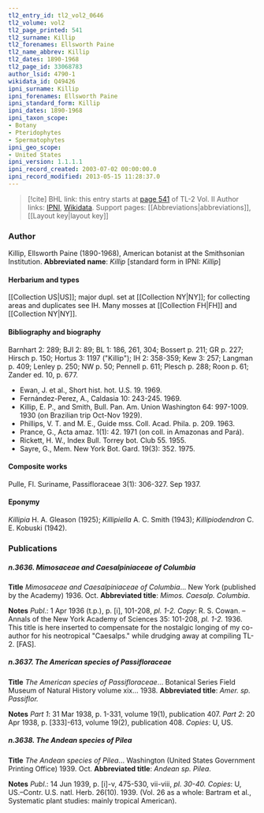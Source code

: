 ```yaml
---
tl2_entry_id: tl2_vol2_0646
tl2_volume: vol2
tl2_page_printed: 541
tl2_surname: Killip
tl2_forenames: Ellsworth Paine
tl2_name_abbrev: Killip
tl2_dates: 1890-1968
tl2_page_id: 33068783
author_lsid: 4790-1
wikidata_id: Q49426
ipni_surname: Killip
ipni_forenames: Ellsworth Paine
ipni_standard_form: Killip
ipni_dates: 1890-1968
ipni_taxon_scope: 
- Botany
- Pteridophytes
- Spermatophytes
ipni_geo_scope: 
- United States
ipni_version: 1.1.1.1
ipni_record_created: 2003-07-02 00:00:00.0
ipni_record_modified: 2013-05-15 11:28:37.0
---
```


> [!cite] BHL link: this entry starts at [page 541](https://www.biodiversitylibrary.org/page/33068783) of TL-2 Vol. II
> Author links: [IPNI](https://www.ipni.org/a/4790-1), [Wikidata](https://www.wikidata.org/wiki/Q49426). Support pages: [[Abbreviations|abbreviations]], [[Layout key|layout key]]

### Author

Killip, Ellsworth Paine (1890-1968), American botanist at the Smithsonian Institution. 
**Abbreviated name**: *Killip* \[standard form in IPNI: *Killip*\]

#### Herbarium and types

[[Collection US|US]]; major dupl. set at [[Collection NY|NY]]; for collecting areas and duplicates see IH. Many mosses at [[Collection FH|FH]] and [[Collection NY|NY]].

#### Bibliography and biography

Barnhart 2: 289; BJI 2: 89; BL 1: 186, 261, 304; Bossert p. 211; GR p. 227; Hirsch p. 150; Hortus 3: 1197 ("Killip"); IH 2: 358-359; Kew 3: 257; Langman p. 409; Lenley p. 250; NW p. 50; Pennell p. 611; Plesch p. 288; Roon p. 61; Zander ed. 10, p. 677.
- Ewan, J. et al., Short hist. hot. U.S. 19. 1969.
- Fernández-Perez, A., Caldasia 10: 243-245. 1969.
- Killip, E. P., and Smith, Bull. Pan. Am. Union Washington 64: 997-1009. 1930 (on Brazilian trip Oct-Nov 1929).
- Phillips, V. T. and M. E., Guide mss. Coll. Acad. Phila. p. 209. 1963.
- Prance, G., Acta amaz. 1(1): 42. 1971 (on coll. in Amazonas and Pará).
- Rickett, H. W., Index Bull. Torrey bot. Club 55. 1955.
- Sayre, G., Mem. New York Bot. Gard. 19(3): 352. 1975.

#### Composite works

Pulle, Fl. Suriname, Passifloraceae 3(1): 306-327. Sep 1937.

#### Eponymy

*Killipia* H. A. Gleason (1925); *Killipiella* A. C. Smith (1943); *Killipiodendron* C. E. Kobuski (1942).

### Publications

##### n.3636. Mimosaceae and Caesalpiniaceae of Columbia

**Title**
*Mimosaceae and Caesalpiniaceae of Columbia*... New York (published by the Academy) 1936. Oct.
**Abbreviated title**: *Mimos. Caesalp. Columbia*.

**Notes**
*Publ*.: 1 Apr 1936 (t.p.), p. \[i\], 101-208, *pl. 1-2. Copy*: R. S. Cowan. – Annals of the New York Academy of Sciences 35: 101-208, *pl. 1-2.* 1936. This title is here inserted to compensate for the nostalgic longing of my co-author for his neotropical "Caesalps." while drudging away at compiling TL-2. \[FAS\].

##### n.3637. The American species of Passifloraceae

**Title**
*The American species of Passifloraceae*... Botanical Series Field Museum of Natural History volume xix... 1938.
**Abbreviated title**: *Amer. sp. Passiflor.*

**Notes**
*Part 1*: 31 Mar 1938, p. 1-331, volume 19(1), publication 407.
*Part 2*: 20 Apr 1938, p. \[333\]-613, volume 19(2), publication 408.
*Copies*: U, US.

##### n.3638. The Andean species of Pilea

**Title**
*The Andean species of Pilea*... Washington (United States Government Printing Office) 1939. Oct.
**Abbreviated title**: *Andean sp. Pilea*.

**Notes**
*Publ*.: 14 Jun 1939, p. \[i\]-v, 475-530, vii-viii, *pl. 30-40. Copies*: U, US.–Contr. U.S. natl. Herb. 26(10). 1939. (Vol. 26 as a whole: Bartram et al., Systematic plant studies: mainly tropical American).

